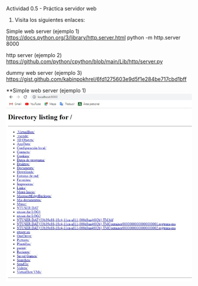 Actividad 0.5 - Práctica servidor web
1.	Visita los siguientes enlaces:

Simple web server (ejemplo 1)
https://docs.python.org/3/library/http.server.html
python -m http.server 8000
     
http server (ejemplo 2)
https://github.com/python/cpython/blob/main/Lib/http/server.py

dummy web server (ejemplo 3)
https://gist.github.com/kabinpokhrel/6fd1275603e9d5f1e284be717cbd1bff



**Simple web server (ejemplo 1)
![](https://github.com/brianllj03/SRI/blob/main/TEMA0/server01.jpg)
